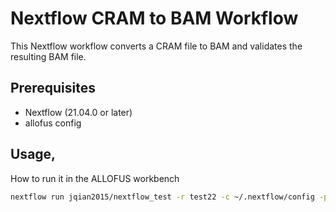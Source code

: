 
# Nextflow CRAM to BAM Workflow

This Nextflow workflow converts a CRAM file to BAM and validates the resulting BAM file.

## Prerequisites

- Nextflow (21.04.0 or later)
- allofus config

## Usage, 

How to run it in the ALLOFUS workbench

```bash
nextflow run jqian2015/nextflow_test -r test22 -c ~/.nextflow/config -profile gls 
